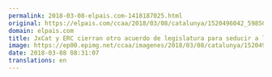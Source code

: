 ```yaml
---
permalink: 2018-03-08-elpais.com-1418187025.html
original: https://elpais.com/ccaa/2018/03/08/catalunya/1520496042_598502.html#?ref=rss&format=simple&link=link
domain: elpais.com
title: JxCat y ERC cierran otro acuerdo de legislatura para seducir a la CUP
image: https://ep00.epimg.net/ccaa/imagenes/2018/03/08/catalunya/1520496042_598502_1520496271_rrss_normal.jpg
date: 2018-03-08 08:31:07
translations: en
---
```


